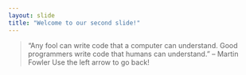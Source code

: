 ```yaml
---
layout: slide
title: "Welcome to our second slide!"
---
```

> “Any fool can write code that a computer can understand. Good programmers write code that humans can understand.” – Martin Fowler
Use the left arrow to go back!
